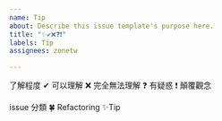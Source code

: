 ```yaml
---
name: Tip
about: Describe this issue template's purpose here.
title: "✨✔❌❓❗"
labels: Tip
assignees: zonetw

---
```


了解程度
✔ 可以理解
❌ 完全無法理解
❓ 有疑惑
❗ 顛覆觀念

issue 分類
🍀 Refactoring
✨Tip
